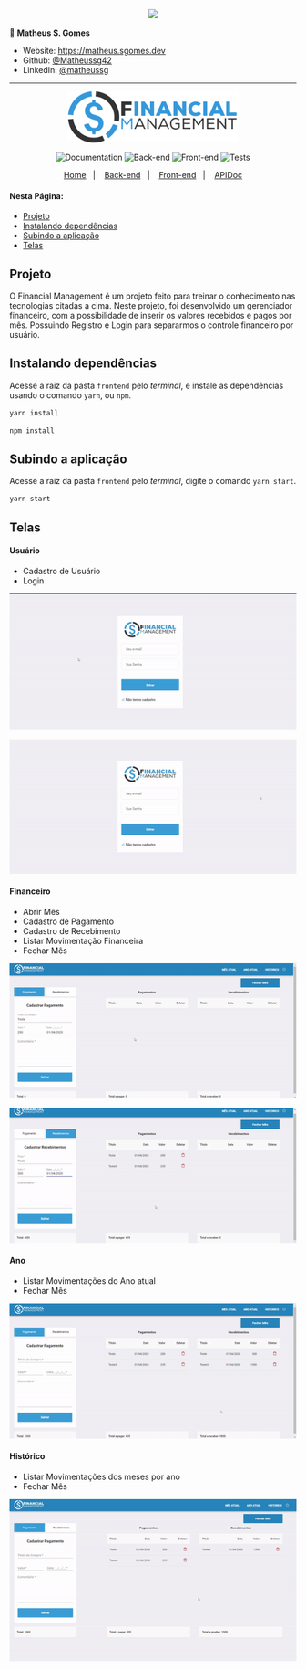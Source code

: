 <p align="center"><a target="_blank" href="https://matheus.sgomes.dev"><img src="https://matheus.sgomes.dev/img/logo_azul.png"></a></>


👤 **Matheus S. Gomes** 

* Website: https://matheus.sgomes.dev
* Github: [@Matheussg42](https://github.com/Matheussg42)
* LinkedIn: [@matheussg](https://linkedin.com/in/matheussg)

---

<p align="center">
<img src="../frontend/src/assets/logo.png" style='width: 300px'>
</p>

<p align="center">

  <img alt="Documentation" src="https://img.shields.io/static/v1?label=Documentation&message=V1.0&color=f1c40f&labelColor=444444"> 
  
  <img alt="Back-end" src="https://img.shields.io/static/v1?label=Back-end&message=Ok&color=27ae60&labelColor=444444">
  
  <img alt="Front-end" src="https://img.shields.io/static/v1?label=Front-end&message=Ok&color=27ae60&labelColor=444444"> 
  
  <img alt="Tests" src="https://img.shields.io/static/v1?label=Test&message=Ok&color=27ae60&labelColor=444444">
</p>

<p align="center">
  <a href="https://github.com/Matheussg42/pts_FinancialManagement">Home</a>&nbsp;&nbsp;&nbsp;|&nbsp;&nbsp;&nbsp;
  <a href="/backend">Back-end</a>&nbsp;&nbsp;&nbsp;|&nbsp;&nbsp;&nbsp;
  <a href="/frontend">Front-end</a>&nbsp;&nbsp;&nbsp;|&nbsp;&nbsp;&nbsp;
  <a href="https://apidoc.sgomes.dev/Projetos/FinancialManagement/index.php" target="_blank">APIDoc</a>
</p>

#### Nesta Página:

* [Projeto](#projeto)
* [Instalando dependências](#dependencias)
* [Subindo a aplicação](#aplicacao)
* [Telas](#telas)

<span id="projeto"></span>
## Projeto

O Financial Management é um projeto feito para treinar o conhecimento nas tecnologias citadas a cima. Neste projeto, foi desenvolvido um gerenciador financeiro, com a possibilidade de inserir os valores recebidos e pagos por mês. Possuindo Registro e Login para separarmos o controle financeiro por usuário.

<span id="dependencias"></span>
## Instalando dependências

Acesse a raiz da pasta `frontend` pelo _terminal_, e instale as dependências usando o comando `yarn`, ou `npm`.

```js
yarn install
```

```js
npm install
```

<span id="aplicacao"></span>
## Subindo a aplicação

Acesse a raiz da pasta `frontend` pelo _terminal_, digite o comando `yarn start`.

```js
yarn start
```

<span id="telas"></span>
## Telas

#### Usuário

* Cadastro de Usuário
* Login

![](../.assets/registro.gif)

![](../.assets/login.gif)

#### Financeiro

* Abrir Mês
* Cadastro de Pagamento
* Cadastro de Recebimento
* Listar Movimentação Financeira
* Fechar Mês

![](../.assets/pagamento.gif)

![](../.assets/recebimento.gif)

#### Ano

* Listar Movimentações do Ano atual
* Fechar Mês

![](../.assets/ano.gif)

#### Histórico

* Listar Movimentações dos meses por ano
* Fechar Mês

![](../.assets/historico.gif)